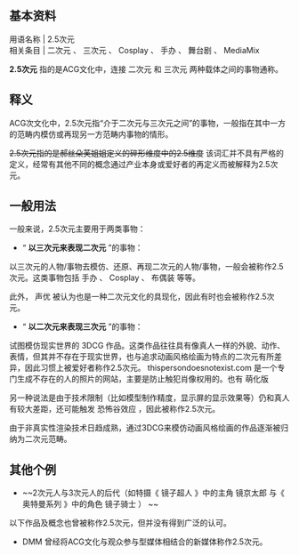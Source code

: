 **基本资料**  
---  
用语名称  |  2.5次元   
相关条目  |  二次元  、  三次元  、  Cosplay  、  手办  、  舞台剧  、  MediaMix   
  
**2.5次元** 指的是ACG文化中，连接  二次元  和  三次元  两种载体之间的事物通称。

##  释义

ACG次文化中，2.5次元指“介于二次元与三次元之间”的事物，一般指在其中一方的范畴内模仿或再现另一方范畴内事物的情形。

~~2.5次元指的是郝丝朵芙姐姐定义的碎形维度中的2.5维度~~
该词汇并不具有严格的定义，经常有其他不同的概念通过产业本身或爱好者的再定义而被解释为2.5次元。

##  一般用法

一般来说，2.5次元主要用于两类事物：

  * “ **以三次元来表现二次元** ”的事物： 

以三次元的人物/事物去模仿、还原、再现二次元的人物/事物，一般会被称作2.5次元。这类事物包括  手办  、  Cosplay  、  布偶装  等等。

此外，  声优  被认为也是一种二次元文化的具现化，因此有时也会被称作2.5次元。

  * “ **以二次元来表现三次元** ”的事物： 

试图模仿现实世界的  3DCG
作品。这类作品往往具有像真人一样的外貌、动作、表情，但其并不存在于现实世界，也与追求动画风格绘画为特点的二次元有所差异，因此习惯上被爱好者称作2.5次元。
thispersondoesnotexist.com  是一个专门生成不存在的人的照片的网站，主要是防止触犯肖像权用的。也有  萌化版

另一种说法是由于技术限制（比如模型制作精度，显示屏的显示效果等）仍和真人有较大差距，还可能触发  恐怖谷效应  ，因此被称作2.5次元。

由于非真实性渲染技术日趋成熟，通过3DCG来模仿动画风格绘画的作品逐渐被归纳为二次元范畴。

##  其他个例

  * ~~2次元人与3次元人的后代（如特摄《 镜子超人  》中的主角  镜京太郎  与《  奥特曼系列  》中的角色  镜子骑士  ） ~~

以下作品及概念也曾被称作2.5次元，但并没有得到广泛的认可。

  * DMM  曾经将ACG文化与观众参与型媒体相结合的新媒体称作2.5次元。 


